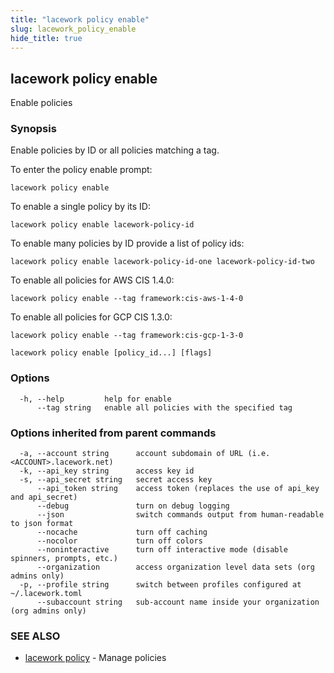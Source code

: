 ```yaml
---
title: "lacework policy enable"
slug: lacework_policy_enable
hide_title: true
---
```


## lacework policy enable

Enable policies

### Synopsis

Enable policies by ID or all policies matching a tag.

To enter the policy enable prompt:

	lacework policy enable

To enable a single policy by its ID:

	lacework policy enable lacework-policy-id

To enable many policies by ID provide a list of policy ids:

	lacework policy enable lacework-policy-id-one lacework-policy-id-two

To enable all policies for AWS CIS 1.4.0:

	lacework policy enable --tag framework:cis-aws-1-4-0

To enable all policies for GCP CIS 1.3.0:

	lacework policy enable --tag framework:cis-gcp-1-3-0



```
lacework policy enable [policy_id...] [flags]
```

### Options

```
  -h, --help         help for enable
      --tag string   enable all policies with the specified tag
```

### Options inherited from parent commands

```
  -a, --account string      account subdomain of URL (i.e. <ACCOUNT>.lacework.net)
  -k, --api_key string      access key id
  -s, --api_secret string   secret access key
      --api_token string    access token (replaces the use of api_key and api_secret)
      --debug               turn on debug logging
      --json                switch commands output from human-readable to json format
      --nocache             turn off caching
      --nocolor             turn off colors
      --noninteractive      turn off interactive mode (disable spinners, prompts, etc.)
      --organization        access organization level data sets (org admins only)
  -p, --profile string      switch between profiles configured at ~/.lacework.toml
      --subaccount string   sub-account name inside your organization (org admins only)
```

### SEE ALSO

* [lacework policy](lacework_policy.md)	 - Manage policies

